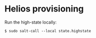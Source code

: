 # Helios provisioning

Run the high-state locally:

```
$ sudo salt-call --local state.highstate
```
